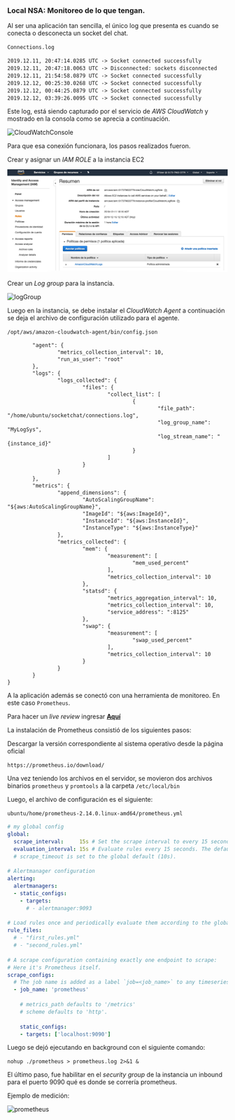 ### Local NSA: Monitoreo de lo que tengan.

Al ser una aplicación tan sencilla, el único log que presenta es cuando se conecta o desconecta un socket del chat. 


`Connections.log`

`2019.12.11, 20:47:14.0285 UTC -> Socket connected successfully
2019.12.11, 20:47:18.0063 UTC -> Disconnected: sockets disconnected
2019.12.11, 21:54:58.0879 UTC -> Socket connected successfully
2019.12.12, 00:25:30.0268 UTC -> Socket connected successfully
2019.12.12, 00:44:25.0879 UTC -> Socket connected successfully
2019.12.12, 03:39:26.0095 UTC -> Socket connected successfully`

Este log, está siendo capturado por el servicio de *AWS CloudWatch* y mostrado en la consola como se aprecia a continuación.

![CloudWatchConsole](/awsCloudWatch.png)

Para que esa conexión funcionara, los pasos realizados fueron. 

Crear y asignar un *IAM ROLE* a la instancia EC2

![Role](role.png)

Crear un *Log group* para la instancia. 

![logGroup](/logGroup.png)


Luego en la instancia, se debe instalar el *CloudWatch Agent* a continuación se deja el archivo de configuración utilizado para el agente.

`/opt/aws/amazon-cloudwatch-agent/bin/config.json`

```json{
        "agent": {
                "metrics_collection_interval": 10,
                "run_as_user": "root"
        },
        "logs": {
                "logs_collected": {
                        "files": {
                                "collect_list": [
                                        {
                                                "file_path": "/home/ubuntu/socketchat/connections.log",
                                                "log_group_name": "MyLogSys",
                                                "log_stream_name": "{instance_id}"
                                        }
                                ]
                        }
                }
        },
        "metrics": {
                "append_dimensions": {
                        "AutoScalingGroupName": "${aws:AutoScalingGroupName}",
                        "ImageId": "${aws:ImageId}",
                        "InstanceId": "${aws:InstanceId}",
                        "InstanceType": "${aws:InstanceType}"
                },
                "metrics_collected": {
                        "mem": {
                                "measurement": [
                                        "mem_used_percent"
                                ],
                                "metrics_collection_interval": 10
                        },
                        "statsd": {
                                "metrics_aggregation_interval": 10,
                                "metrics_collection_interval": 10,
                                "service_address": ":8125"
                        },
                        "swap": {
                                "measurement": [
                                        "swap_used_percent"
                                ],
                                "metrics_collection_interval": 10
                        }
                }
        }
}
```

A la aplicación además se conectó con una herramienta de monitoreo. En este caso `Prometheus`.

Para hacer un *live review* ingresar **[Aquí](http://ec2-3-136-210-239.us-east-2.compute.amazonaws.com:9090/graph)**

La instalación de Prometheus consistió de los siguientes pasos:

Descargar la versión correspondiente al sistema operativo desde la página oficial 

`https://prometheus.io/download/`

Una vez teniendo los archivos en el servidor, se movieron dos archivos binarios `prometheus` y `promtools` a la carpeta `/etc/local/bin`

Luego, el archivo de configuración es el siguiente:

`ubuntu/home/prometheus-2.14.0.linux-amd64/prometheus.yml`
```yml
# my global config
global:
  scrape_interval:     15s # Set the scrape interval to every 15 seconds. Default is every 1 minute.
  evaluation_interval: 15s # Evaluate rules every 15 seconds. The default is every 1 minute.
  # scrape_timeout is set to the global default (10s).

# Alertmanager configuration
alerting:
  alertmanagers:
  - static_configs:
    - targets:
      # - alertmanager:9093

# Load rules once and periodically evaluate them according to the global 'evaluation_interval'.
rule_files:
  # - "first_rules.yml"
  # - "second_rules.yml"

# A scrape configuration containing exactly one endpoint to scrape:
# Here it's Prometheus itself.
scrape_configs:
  # The job name is added as a label `job=<job_name>` to any timeseries scraped from this config.
  - job_name: 'prometheus'

    # metrics_path defaults to '/metrics'
    # scheme defaults to 'http'.

    static_configs:
    - targets: ['localhost:9090']
```

Luego se dejó ejecutando en background con el siguiente comando: 

`nohup ./prometheus > prometheus.log 2>&1 &`

El último paso, fue habilitar en el *security group* de la instancia un inbound para el puerto 9090 qué es donde se correría prometheus.

Ejemplo de medición:

![prometheus](/prometheus.png)